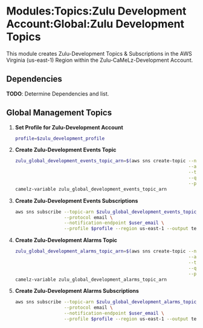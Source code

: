 # Modules:Topics:Zulu Development Account:Global:Zulu Development Topics

This module creates Zulu-Development Topics & Subscriptions in the AWS Virginia (us-east-1) Region within the
Zulu-CaMeLz-Development Account.

## Dependencies

**TODO**: Determine Dependencies and list.

## Global Management Topics

1. **Set Profile for Zulu-Development Account**

    ```bash
    profile=$zulu_development_profile
    ```

1. **Create Zulu-Development Events Topic**

    ```bash
    zulu_global_development_events_topic_arn=$(aws sns create-topic --name Zulu-Development-Events \
                                                                    --attributes "DisplayName=ZULD Events" \
                                                                    --tags Key=Name,Value=Zulu-Development-Events-Topic Key=Company,Value=Zulu Key=Environment,Value=Development \
                                                                    --query 'TopicArn' \
                                                                    --profile $profile --region us-east-1 --output text)
    camelz-variable zulu_global_development_events_topic_arn
    ```

1. **Create Zulu-Development Events Subscriptions**

    ```bash
    aws sns subscribe --topic-arn $zulu_global_development_events_topic_arn \
                      --protocol email \
                      --notification-endpoint $user_email \
                      --profile $profile --region us-east-1 --output text
    ```

1. **Create Zulu-Development Alarms Topic**

    ```bash
    zulu_global_development_alarms_topic_arn=$(aws sns create-topic --name Zulu-Development-Alarms \
                                                                    --attributes "DisplayName=ZULD Alarms" \
                                                                    --tags Key=Name,Value=Zulu-Development-Alarms-Topic Key=Company,Value=Zulu Key=Environment,Value=Development \
                                                                    --query 'TopicArn' \
                                                                    --profile $profile --region us-east-1 --output text)
    camelz-variable zulu_global_development_alarms_topic_arn
    ```

1. **Create Zulu-Development Alarms Subscriptions**

    ```bash
    aws sns subscribe --topic-arn $zulu_global_development_alarms_topic_arn \
                      --protocol email \
                      --notification-endpoint $user_email \
                      --profile $profile --region us-east-1 --output text
    ```
